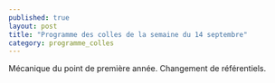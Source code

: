 ```yaml
---
published: true
layout: post
title: "Programme des colles de la semaine du 14 septembre"
category: programme_colles
---
```

Mécanique du point de première année. Changement de référentiels. 
